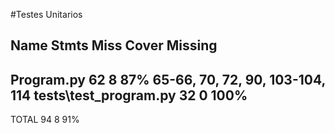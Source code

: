 #Testes Unitarios

Name                    Stmts   Miss  Cover   Missing
-----------------------------------------------------
Program.py                 62      8    87%   65-66, 70, 72, 90, 103-104, 114
tests\test_program.py      32      0   100%
-----------------------------------------------------
TOTAL                      94      8    91%
